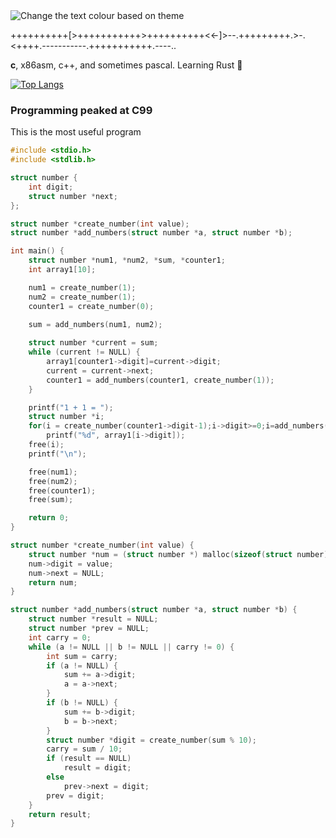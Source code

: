 <picture>
  <source media="(prefers-color-scheme: dark)" srcset="https://github.com/lucynyuu/lucynyuu/assets/126999070/a0b4baa4-6b53-4908-8e0f-0528d379d898">
  <source media="(prefers-color-scheme: light)" srcset="https://github.com/lucynyuu/lucynyuu/assets/126999070/b3da3b68-22c0-4215-976f-2dec2d3f9c75">
  <img alt="Change the text colour based on theme" src="https://github.com/lucynyuu/lucynyuu/assets/126999070/b3da3b68-22c0-4215-976f-2dec2d3f9c75">
</picture>

++++++++++[>+++++++++++>++++++++++<<-]>--.+++++++++.>-.<++++.-----------.+++++++++++.----..

**c**, x86asm, c++, and sometimes pascal. Learning Rust 🦀

[![Top Langs](https://github-readme-stats.vercel.app/api/top-langs/?username=lucynyuu&exclude_repo=Ultraviolet)](https://en.wikipedia.org/wiki/Assembly_language)

### Programming peaked at C99

This is the most useful program
```c
#include <stdio.h>
#include <stdlib.h>

struct number {
    int digit;
    struct number *next;
};

struct number *create_number(int value);
struct number *add_numbers(struct number *a, struct number *b);

int main() {
    struct number *num1, *num2, *sum, *counter1;
    int array1[10];

    num1 = create_number(1);
    num2 = create_number(1);
    counter1 = create_number(0);

    sum = add_numbers(num1, num2);
    
    struct number *current = sum;
    while (current != NULL) {
        array1[counter1->digit]=current->digit;
        current = current->next;
        counter1 = add_numbers(counter1, create_number(1));
    }

    printf("1 + 1 = ");
    struct number *i;
    for(i = create_number(counter1->digit-1);i->digit>=0;i=add_numbers(i, create_number(-1)))
        printf("%d", array1[i->digit]);
    free(i);
    printf("\n");

    free(num1);
    free(num2);
    free(counter1);
    free(sum);

    return 0;
}

struct number *create_number(int value) {
    struct number *num = (struct number *) malloc(sizeof(struct number));
    num->digit = value;
    num->next = NULL;
    return num;
}

struct number *add_numbers(struct number *a, struct number *b) {
    struct number *result = NULL;
    struct number *prev = NULL;
    int carry = 0;
    while (a != NULL || b != NULL || carry != 0) {
        int sum = carry;
        if (a != NULL) {
            sum += a->digit;
            a = a->next;
        }
        if (b != NULL) {
            sum += b->digit;
            b = b->next;
        }
        struct number *digit = create_number(sum % 10);
        carry = sum / 10;
        if (result == NULL)
            result = digit;
        else
            prev->next = digit;
        prev = digit;
    }
    return result;
}
```

[1]: https://cdn.discordapp.com/attachments/676226832856776714/1023823772140179516/Nyuu.png

<!--
**lucynyuu/lucynyuu** is a ✨ _special_ ✨ repository because its `README.md` (this file) appears on your GitHub profile.

Here are some ideas to get you started:

- 🔭 I’m currently working on ...
- 🌱 I’m currently learning ...
- 👯 I’m looking to collaborate on ...
- 🤔 I’m looking for help with ...
- 💬 Ask me about ...
- 📫 How to reach me: ...
- 😄 Pronouns: ...
- ⚡ Fun fact: ...
-->
